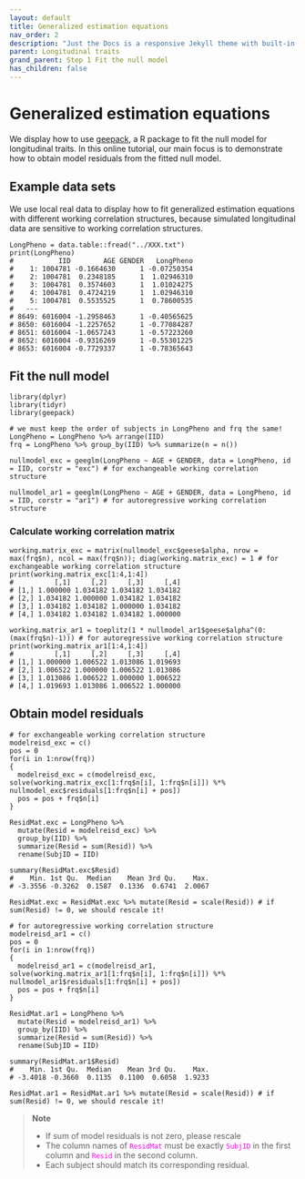 ```yaml
---
layout: default
title: Generalized estimation equations
nav_order: 2
description: "Just the Docs is a responsive Jekyll theme with built-in search that is easily customizable and hosted on GitHub Pages."
parent: Longitudinal traits
grand_parent: Step 1 Fit the null model
has_children: false
---
```


<head>
    <script src="https://cdn.mathjax.org/mathjax/latest/MathJax.js?config=TeX-AMS-MML_HTMLorMML" type="text/javascript"></script>
    <script type="text/x-mathjax-config">
        MathJax.Hub.Config({
            tex2jax: {
            skipTags: ['script', 'noscript', 'style', 'textarea', 'pre'],
            inlineMath: [['$','$']]
            }
        });
    </script>
</head>

# **Generalized estimation equations**

We display how to use [geepack](https://cran.r-project.org/web/packages/geepack/index.html), a R package to fit the null model for longitudinal traits. In this online tutorial, our main focus is to demonstrate how to obtain model residuals from the fitted null model.

## Example data sets

We use local real data to display how to fit generalized estimation equations with different working correlation structures, because simulated longitudinal data are sensitive to working correlation structures.

```
LongPheno = data.table::fread("../XXX.txt")
print(LongPheno)
#           IID        AGE GENDER   LongPheno
#    1: 1004781 -0.1664630      1 -0.07250354
#    2: 1004781  0.2348185      1  1.02946310
#    3: 1004781  0.3574603      1  1.01024275
#    4: 1004781  0.4724219      1  1.02946310
#    5: 1004781  0.5535525      1  0.78600535
#   ---
# 8649: 6016004 -1.2958463      1 -0.40565625
# 8650: 6016004 -1.2257652      1 -0.77084287
# 8651: 6016004 -1.0657243      1 -0.57223260
# 8652: 6016004 -0.9316269      1 -0.55301225
# 8653: 6016004 -0.7729337      1 -0.78365643
```

## Fit the null model

```
library(dplyr)
library(tidyr)
library(geepack)

# we must keep the order of subjects in LongPheno and frq the same!
LongPheno = LongPheno %>% arrange(IID)
frq = LongPheno %>% group_by(IID) %>% summarize(n = n())

nullmodel_exc = geeglm(LongPheno ~ AGE + GENDER, data = LongPheno, id = IID, corstr = "exc") # for exchangeable working correlation structure

nullmodel_ar1 = geeglm(LongPheno ~ AGE + GENDER, data = LongPheno, id = IID, corstr = "ar1") # for autoregressive working correlation structure
```

### Calculate working correlation matrix

```
working.matrix_exc = matrix(nullmodel_exc$geese$alpha, nrow = max(frq$n), ncol = max(frq$n)); diag(working.matrix_exc) = 1 # for exchangeable working correlation structure
print(working.matrix_exc[1:4,1:4])
#          [,1]     [,2]     [,3]     [,4]
# [1,] 1.000000 1.034182 1.034182 1.034182
# [2,] 1.034182 1.000000 1.034182 1.034182
# [3,] 1.034182 1.034182 1.000000 1.034182
# [4,] 1.034182 1.034182 1.034182 1.000000

working.matrix_ar1 = toeplitz(1 * nullmodel_ar1$geese$alpha^(0:(max(frq$n)-1))) # for autoregressive working correlation structure
print(working.matrix_ar1[1:4,1:4])
#          [,1]     [,2]     [,3]     [,4]
# [1,] 1.000000 1.006522 1.013086 1.019693
# [2,] 1.006522 1.000000 1.006522 1.013086
# [3,] 1.013086 1.006522 1.000000 1.006522
# [4,] 1.019693 1.013086 1.006522 1.000000
```

## Obtain model residuals

```
# for exchangeable working correlation structure
modelreisd_exc = c()
pos = 0
for(i in 1:nrow(frq))
{
  modelreisd_exc = c(modelreisd_exc, solve(working.matrix_exc[1:frq$n[i], 1:frq$n[i]]) %*% nullmodel_exc$residuals[1:frq$n[i] + pos])
  pos = pos + frq$n[i]
}

ResidMat.exc = LongPheno %>%
  mutate(Resid = modelreisd_exc) %>%
  group_by(IID) %>% 
  summarize(Resid = sum(Resid)) %>%
  rename(SubjID = IID)

summary(ResidMat.exc$Resid)
#    Min. 1st Qu.  Median    Mean 3rd Qu.    Max.
# -3.3556 -0.3262  0.1587  0.1336  0.6741  2.0067

ResidMat.exc = ResidMat.exc %>% mutate(Resid = scale(Resid)) # if sum(Resid) != 0, we should rescale it!
```

```
# for autoregressive working correlation structure
modelreisd_ar1 = c()
pos = 0
for(i in 1:nrow(frq))
{
  modelreisd_ar1 = c(modelreisd_ar1, solve(working.matrix_ar1[1:frq$n[i], 1:frq$n[i]]) %*% nullmodel_ar1$residuals[1:frq$n[i] + pos])
  pos = pos + frq$n[i]
}

ResidMat.ar1 = LongPheno %>%
  mutate(Resid = modelreisd_ar1) %>%
  group_by(IID) %>% 
  summarize(Resid = sum(Resid)) %>%
  rename(SubjID = IID)

summary(ResidMat.ar1$Resid)
#    Min. 1st Qu.  Median    Mean 3rd Qu.    Max.
# -3.4018 -0.3660  0.1135  0.1100  0.6058  1.9233

ResidMat.ar1 = ResidMat.ar1 %>% mutate(Resid = scale(Resid)) # if sum(Resid) != 0, we should rescale it!
```

> **Note**  
> - If sum of model residuals is not zero, please rescale 
> - The column names of <code style="color : fuchsia">ResidMat</code> must be exactly <code style="color : fuchsia">SubjID</code> in the first column and <code style="color : fuchsia">Resid</code> in the second column.
> - Each subject should match its corresponding residual.
